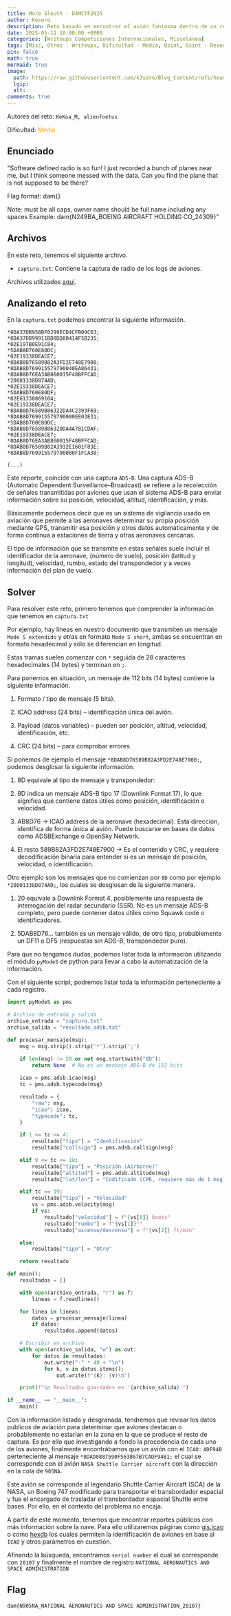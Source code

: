 ```yaml
---
title: More Sleuth - DAMCTF2025
author: Kesero
description: Reto basado en encontrar el avión fantasma dentro de un reporte de radio mediante una captura en ADS-B.
date: 2025-05-11 10:00:00 +0000
categories: [Writeups Competiciones Internacionales, Miscelánea]
tags: [Misc, Otros - Writeups, Dificultad - Media, Osint, Osint - Research, DAMCTF]
pin: false
math: true
mermaid: true
image:
  path: https://raw.githubusercontent.com/k3sero/Blog_Content/refs/heads/main/Competiciones_Internacionales_Writeups/2025/Damctf2025/Misc/Mode%20Sleuth/img/3.png
  lqip: 
  alt: 
comments: true
---
```

Autores del reto: `KeKoa_M, alienfoetus`

Dificultad: <font color=orange>Media</font>

## Enunciado

"Software defined radio is so fun! I just recorded a bunch of planes near me, but I think someone messed with the data. Can you find the plane that is not supposed to be there?

Flag format: dam{<N-number>_<Registered owner name>_<serial number>}

Note: must be all caps, owner name should be full name including any spaces Example: dam{N249BA_BOEING AIRCRAFT HOLDING CO_24309}"

## Archivos

En este reto, tenemos el siguiente archivo.

- `captura.txt`: Contiene la captura de radio de los logs de aviones.

Archivos utilizados [aquí](https://github.com/k3sero/Blog_Content/tree/main/Competiciones_Internacionales_Writeups/2025/Damctf2025/Misc/Mode%20Sleuth).


## Analizando el reto

En la `captura.txt` podemos encontrar la siguiente información.

```
*8DA37DB958BF0299ECD4CFB09C63;
*8DA37DB99911BD8DD80414F5B235;
*02E197B0E91C84;
*5DAB8D760E80DC;
*02E19338DEACE7;
*8DAB8D76589B82A3FD2E748E7900;
*8DAB8D769915579790040EA86431;
*8DAB8D76EA3AB860015F48BFFCAD;
*20001338D874AD;
*02E19338DEACE7;
*5DAB8D760E80DF;
*02E61338069104;
*02E19338DEACE7;
*8DAB8D76589B86322DA4C2393F69;
*8DAB8D769915579790080EE03E31;
*5DAB8D760E80DC;
*8DAB8D76589B86320DA4A781CDAF;
*02E19338DEACE7;
*8DAB8D76EA3AB860015F48BFFCAD;
*8DAB8D76589B82A3932E1601F83E;
*8DAB8D769915579790080F1FCA38;

(...)
```

Este reporte, coincide con una captura `ADS-B`. Una captura ADS-B (Automatic Dependent Surveillance–Broadcast) se refiere a la recolección de señales transmitidas por aviones que usan el sistema ADS-B para enviar información sobre su posición, velocidad, altitud, identificación, y más.

Básicamente podemeos decir que es un sistema de vigilancia usado en aviación que permite a las aeronaves determinar su propia posición mediante GPS, transmitir esa posición y otros datos automáticamente y de forma continua a estaciones de tierra y otras aeronaves cercanas.

El tipo de información que se transmite en estas señales suele incluir el identificador de la aeronave, (número de vuelo), posición (latitud y longitud), velocidad, rumbo, estado del transpondedor y a veces información del plan de vuelo.

## Solver

Para resolver este reto, primero tenemos que comprender la información que tenemos en `captura.txt`

Por ejemplo, hay líneas en nuestro documento que transmiten un mensaje `Mode S extendido` y otras en formato `Mode S short`, ambas se encuentran en formato hexadecimal y sólo se diferencian en longitud.

Estas tramas suelen comenzar con `*` seguida de 28 caracteres hexadecimales (14 bytes) y terminan en `;`.

Para ponernos en situación, un mensaje de 112 bits (14 bytes) contiene la siguiente información.

1. Formato / tipo de mensaje (5 bits).

2. ICAO address (24 bits) – identificación única del avión.

3. Payload (datos variables) – pueden ser posición, altitud, velocidad, identificación, etc.

4. CRC (24 bits) – para comprobar errores.

Si ponemos de ejemplo el mensaje `*8DAB8D76589B82A3FD2E748E7900;`, podemos desglosar la siguiente información.

1. 8D equivale al tipo de mensaje y transpondedor:

2. 8D indica un mensaje ADS-B tipo 17 (Downlink Format 17), lo que significa que contiene datos útiles como posición, identificación o velocidad.

3. AB8D76 → ICAO address de la aeronave (hexadecimal). Esta dirección, identifica de forma única al avión. Puede buscarse en bases de datos como ADSBExchange o OpenSky Network.

4. El resto 589B82A3FD2E748E7900 → Es el contenido y CRC, y requiere decodificación binaria para entender si es un mensaje de posición, velocidad, o identificación.

Otro ejemplo son los mensajes que no comienzan por `8D` como por ejemplo `*20001338D874AD;`, los cuales se desglosan de la siguiente manera.

1. 20 equivale a Downlink Format 4, posiblemente una respuesta de interrogación del radar secundario (SSR). No es un mensaje ADS-B completo, pero puede contener datos útiles como Squawk code o identificadores.

2. 5DAB8D76... también es un mensaje válido, de otro tipo, probablemente un DF11 o DF5 (respuestas sin ADS-B, transpondedor puro).

Para que no tengamos dudas, podemos listar toda la información utilizando el módulo `pyModeS` de python para llevar a cabo la automatización de la información.

Con el siguiente script, podremos listar toda la información perteneciente a cada registro.

```py
import pyModeS as pms

# Archivo de entrada y salida
archivo_entrada = "captura.txt"
archivo_salida = "resultado_adsb.txt"

def procesar_mensaje(msg):
    msg = msg.strip().strip('*').strip(';')
    
    if len(msg) != 28 or not msg.startswith("8D"):
        return None  # No es un mensaje ADS-B de 112 bits

    icao = pms.adsb.icao(msg)
    tc = pms.adsb.typecode(msg)

    resultado = {
        "raw": msg,
        "icao": icao,
        "typecode": tc,
    }

    if 1 <= tc <= 4:
        resultado["tipo"] = "Identificación"
        resultado["callsign"] = pms.adsb.callsign(msg)

    elif 9 <= tc <= 18:
        resultado["tipo"] = "Posición (Airborne)"
        resultado["altitud"] = pms.adsb.altitude(msg)
        resultado["lat/lon"] = "Codificado (CPR, requiere más de 1 msg)"

    elif tc == 19:
        resultado["tipo"] = "Velocidad"
        vs = pms.adsb.velocity(msg)
        if vs:
            resultado["velocidad"] = f"{vs[0]} knots"
            resultado["rumbo"] = f"{vs[1]}°"
            resultado["ascenso/descenso"] = f"{vs[2]} ft/min"

    else:
        resultado["tipo"] = "Otro"

    return resultado

def main():
    resultados = []

    with open(archivo_entrada, "r") as f:
        lineas = f.readlines()

    for linea in lineas:
        datos = procesar_mensaje(linea)
        if datos:
            resultados.append(datos)

    # Escribir en archivo
    with open(archivo_salida, "w") as out:
        for datos in resultados:
            out.write("-" * 40 + "\n")
            for k, v in datos.items():
                out.write(f"{k}: {v}\n")

    print(f"\n Resultados guardados en '{archivo_salida}'")

if __name__ == "__main__":
    main()

```

Con la información listada y desgranada, tendremos que revisar los datos publicos de aviación para determinar que aviones destacan o probablemente no estarían en la zona en la que se produce el resto de captura. Es por ello que investigando a fondo la procedencia de cada uno de los aviones, finalmente encontrábamos que un avión con el `ICAO:` `ADF94B` perteneciente al mensaje `*8DAD0887590F563867B7CADF94B1;` el cual se corresponde con el avión `NASA Shuttle Carrier aircraft` con la dirección en la cola de `905NA`.

Este avión se corresponde al legendario Shuttle Carrier Aircraft (SCA) de la NASA, un Boeing 747 modificado para transportar el transbordador espacial y fue el encargado de trasladar el transbordador espacial Shuttle entre bases. Por ello, en el contexto del problema no encaja.

A partir de este momento, tenemos que encontrar reportes públicos con más información sobre la nave. Para ello utilizaremos páginas como [gis.icao](https://gis.icao.int/portal/home/item.html?id=14a985339f224d23af60ce8f37f8cd09) o como [hexdb](https://hexdb.io/#api-body) los cuales permiten la identificación de aviones en base al `ICAO` y otros parámetros en cuestión.

Afinando la búsqueda, encontramos `serial number` el cual se corresponde con `20107` y finalmente el nombre de registro `NATIONAL AERONAUTICS AND SPACE ADMINISTRATION`

## Flag
`dam{N905NA_NATIONAL AERONAUTICS AND SPACE ADMINISTRATION_20107}`